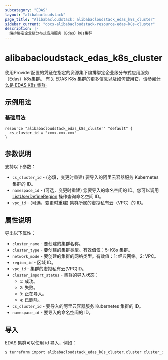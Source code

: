 ```yaml
---
subcategory: "EDAS"
layout: "alibabacloudstack"
page_title: "Alibabacloudstack: alibabacloudstack_edas_k8s_cluster"
sidebar_current: "docs-alibabacloudstack-resource-edas-k8s-cluster"
description: |-
  编排绑定企业级分布式应用服务（Edas）k8s集群
---
```


# alibabacloudstack_edas_k8s_cluster

使用Provider配置的凭证在指定的资源集下编排绑定企业级分布式应用服务（Edas）k8s集群。
有关 EDAS K8s 集群的更多信息以及如何使用它，请参阅[什么是 EDAS K8s 集群](https://www.alibabacloud.com/help/en/doc-detail/85108.htm)。



## 示例用法

### 基础用法

```
resource "alibabacloudstack_edas_k8s_cluster" "default" {
  cs_cluster_id = "xxxx-xxx-xxx"
}
```

## 参数说明

支持以下参数：

* `cs_cluster_id` - (必填，变更时重建) 要导入的阿里云容器服务 Kubernetes 集群的 ID。
* `namespace_id` - (可选，变更时重建) 您要导入的命名空间的 ID。您可以调用 [ListUserDefineRegion](https://www.alibabacloud.com/help/en/doc-detail/149377.htm?spm=a2c63.p38356.879954.34.331054faK2yNvC#doc-api-Edas-ListUserDefineRegion) 操作查询命名空间 ID。
* `vpc_id` - (可选，变更时重建) 集群所属的虚拟私有云（VPC）的 ID。

## 属性说明

导出以下属性：

* `cluster_name` - 要创建的集群名称。
* `cluster_type` - 要创建的集群类型。有效值仅：5: K8s 集群。
* `network_mode` - 要创建的集群的网络类型。有效值：1: 经典网络。2: VPC。
* `region_id` - 区域 ID。
* `vpc_id` - 集群的虚拟私有云(VPC)ID。
* `cluster_import_status` - 集群的导入状态：
    * `1`: 成功。
    * `2`: 失败。
    * `3`: 正在导入。
    * `4`: 已删除。
* `cs_cluster_id` - 要导入的阿里云容器服务 Kubernetes 集群的 ID。
* `namespace_id` - 要导入的命名空间的 ID。

## 导入

EDAS 集群可以使用 id 导入，例如：

```bash
$ terraform import alibabacloudstack_edas_k8s_cluster.cluster cluster_id
```